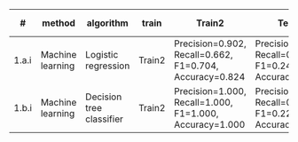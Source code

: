 | #      | method           | algorithm                | train  | Train2                                                  | Test 1                                                  | Test 2                                                  | Test 3 |
|--------|------------------|--------------------------|--------|---------------------------------------------------------|---------------------------------------------------------|---------------------------------------------------------|--------|
| 1.a.i | Machine learning | Logistic regression | Train2 | Precision=0.902, Recall=0.662, F1=0.704, Accuracy=0.824 | Precision=0.283, Recall=0.251, F1=0.244, Accuracy=0.594 | Precision=0.510, Recall=0.400, F1=0.382, Accuracy=0.610 | - |
| 1.b.i | Machine learning | Decision tree classifier | Train2 | Precision=1.000, Recall=1.000, F1=1.000, Accuracy=1.000 | Precision=0.217, Recall=0.237, F1=0.226, Accuracy=0.496 | Precision=0.421, Recall=0.414, F1=0.416, Accuracy=0.540 | - |
